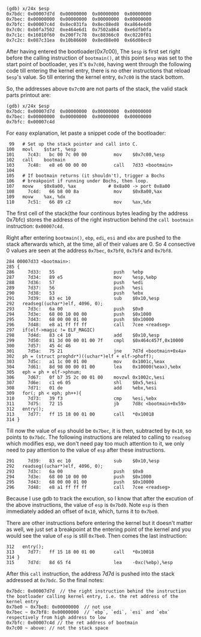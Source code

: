 ```
(gdb) x/24x $esp
0x7bdc:	0x00007d7d	0x00000000	0x00000000	0x00000000
0x7bec:	0x00000000	0x00000000	0x00000000	0x00000000
0x7bfc:	0x00007c4d	0x8ec031fa	0x8ec08ed8	0xa864e4d0
0x7c0c:	0xb0fa7502	0xe464e6d1	0x7502a864	0xe6dfb0fa
0x7c1c:	0x16010f60	0x200f7c78	0xc88366c0	0xc0220f01
0x7c2c:	0x087c31ea	0x10b86600	0x8ed88e00	0x66d08ec0
```

After having entered the bootloader(0x7c00), The `$esp` is first set right before the calling instruction of `bootmain()`, at this point `$esp` was set to the start point of bootloader, yes it's `0x7c00`, having went through the following code till entering the kernel entry, there is no other instructions that reload `$esp`'s value. So till entering the kernel entry, `0x7c00` is the stack bottom.

So, the addresses above `0x7c00` are not parts of the stack, the valid stack parts printout are:

```
(gdb) x/24x $esp
0x7bdc:	0x00007d7d	0x00000000	0x00000000	0x00000000
0x7bec:	0x00000000	0x00000000	0x00000000	0x00000000
0x7bfc:	0x00007c4d
```

For easy explanation, let paste a snippet code of the bootloader:

```
 99   # Set up the stack pointer and call into C.
100   movl    $start, %esp
101     7c43:   bc 00 7c 00 00          mov    $0x7c00,%esp
102   call    bootmain
103     7c48:   e8 e6 00 00 00          call   7d33 <bootmain>
104
105   # If bootmain returns (it shouldn't), trigger a Bochs
106   # breakpoint if running under Bochs, then loop.
107   movw    $0x8a00, %ax            # 0x8a00 -> port 0x8a00
108     7c4d:   66 b8 00 8a             mov    $0x8a00,%ax
109   movw    %ax, %dx
110     7c51:   66 89 c2                mov    %ax,%dx
```

The first cell of the stack(the four continous bytes leading by the address 0x7bfc) stores the address of the right instruction behind the `call bootmain` instruction: `0x00007c4d`.

Right after entering `bootmain()`, `ebp`, `edi`, `esi` and `ebx` are pushed to the stack afterwards which, at the time, all of their values are 0. So 4 consective 0 values are seen at the address `0x7bec`, `0x7bf0`, `0x7bf4` and `0x7bf8`.

```
284 00007d33 <bootmain>:
285 {
286     7d33:   55                      push   %ebp
287     7d34:   89 e5                   mov    %esp,%ebp
288     7d36:   57                      push   %edi
289     7d37:   56                      push   %esi
290     7d38:   53                      push   %ebx
291     7d39:   83 ec 10                sub    $0x10,%esp
292   readseg((uchar*)elf, 4096, 0);
293     7d3c:   6a 00                   push   $0x0
294     7d3e:   68 00 10 00 00          push   $0x1000
295     7d43:   68 00 00 01 00          push   $0x10000
296     7d48:   e8 a1 ff ff ff          call   7cee <readseg>
297   if(elf->magic != ELF_MAGIC)
298     7d4d:   83 c4 10                add    $0x10,%esp
299     7d50:   81 3d 00 00 01 00 7f    cmpl   $0x464c457f,0x10000
300     7d57:   45 4c 46
301     7d5a:   75 21                   jne    7d7d <bootmain+0x4a>
302   ph = (struct proghdr*)((uchar*)elf + elf->phoff);
303     7d5c:   a1 1c 00 01 00          mov    0x1001c,%eax
304     7d61:   8d 98 00 00 01 00       lea    0x10000(%eax),%ebx
305   eph = ph + elf->phnum;
306     7d67:   0f b7 35 2c 00 01 00    movzwl 0x1002c,%esi
307     7d6e:   c1 e6 05                shl    $0x5,%esi
308     7d71:   01 de                   add    %ebx,%esi
309   for(; ph < eph; ph++){
310     7d73:   39 f3                   cmp    %esi,%ebx
311     7d75:   72 15                   jb     7d8c <bootmain+0x59>
312   entry();
313     7d77:   ff 15 18 00 01 00       call   *0x10018
314 }
```

Till now the value of `esp` should be `0x7bec`, it is then, subtracted by `0x10`, so points to `0x7bdc`. The following instructions are related to calling to `readseg` which modifies esp, we don't need pay too much attention to it, we only need to pay attention to the value of `esp` after these instructions.

```
291     7d39:   83 ec 10                sub    $0x10,%esp
292   readseg((uchar*)elf, 4096, 0);
293     7d3c:   6a 00                   push   $0x0
294     7d3e:   68 00 10 00 00          push   $0x1000
295     7d43:   68 00 00 01 00          push   $0x10000
296     7d48:   e8 a1 ff ff ff          call   7cee <readseg>
```

Because I use gdb to track the excution, so I know that after the excution of the above instructions, the value of `esp` is `0x7bd0`. Note `esp` is then immediately added an offset of `0x10`, which, turns it to `0x7be0`.

There are other instructions before entering the kernel but it doesn't matter as well, we just set a breakpoint at the entering point of the kernel and you would see the value of `esp` is still `0x7be0`. Then comes the last instruction:

```
312   entry();
313     7d77:   ff 15 18 00 01 00       call   *0x10018
314 }
315     7d7d:   8d 65 f4                lea    -0xc(%ebp),%esp
```

After this `call` instruction, the address 7d7d is pushed into the stack addressed at `0x7bdc`. So the final notes:

```
0x7bdc:	0x00007d7d  // the right instruction behind the instruction the bootloader calling kernel entry, i.e. the ret address of the kernel entry
0x7be0 ~ 0x7be8: 0x00000000  // not use
0x7bec ~ 0x7bf8: 0x00000000  // `ebp`, `edi`, `esi` and `ebx` respectively from high address to low
0x7bfc: 0x00007c4d // the ret address of bootmain
0x7c00 ~ above: // not the stack space
```
